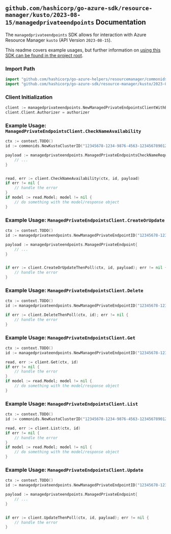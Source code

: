 
## `github.com/hashicorp/go-azure-sdk/resource-manager/kusto/2023-08-15/managedprivateendpoints` Documentation

The `managedprivateendpoints` SDK allows for interaction with Azure Resource Manager `kusto` (API Version `2023-08-15`).

This readme covers example usages, but further information on [using this SDK can be found in the project root](https://github.com/hashicorp/go-azure-sdk/tree/main/docs).

### Import Path

```go
import "github.com/hashicorp/go-azure-helpers/resourcemanager/commonids"
import "github.com/hashicorp/go-azure-sdk/resource-manager/kusto/2023-08-15/managedprivateendpoints"
```


### Client Initialization

```go
client := managedprivateendpoints.NewManagedPrivateEndpointsClientWithBaseURI("https://management.azure.com")
client.Client.Authorizer = authorizer
```


### Example Usage: `ManagedPrivateEndpointsClient.CheckNameAvailability`

```go
ctx := context.TODO()
id := commonids.NewKustoClusterID("12345678-1234-9876-4563-123456789012", "example-resource-group", "clusterValue")

payload := managedprivateendpoints.ManagedPrivateEndpointsCheckNameRequest{
	// ...
}


read, err := client.CheckNameAvailability(ctx, id, payload)
if err != nil {
	// handle the error
}
if model := read.Model; model != nil {
	// do something with the model/response object
}
```


### Example Usage: `ManagedPrivateEndpointsClient.CreateOrUpdate`

```go
ctx := context.TODO()
id := managedprivateendpoints.NewManagedPrivateEndpointID("12345678-1234-9876-4563-123456789012", "example-resource-group", "clusterValue", "managedPrivateEndpointValue")

payload := managedprivateendpoints.ManagedPrivateEndpoint{
	// ...
}


if err := client.CreateOrUpdateThenPoll(ctx, id, payload); err != nil {
	// handle the error
}
```


### Example Usage: `ManagedPrivateEndpointsClient.Delete`

```go
ctx := context.TODO()
id := managedprivateendpoints.NewManagedPrivateEndpointID("12345678-1234-9876-4563-123456789012", "example-resource-group", "clusterValue", "managedPrivateEndpointValue")

if err := client.DeleteThenPoll(ctx, id); err != nil {
	// handle the error
}
```


### Example Usage: `ManagedPrivateEndpointsClient.Get`

```go
ctx := context.TODO()
id := managedprivateendpoints.NewManagedPrivateEndpointID("12345678-1234-9876-4563-123456789012", "example-resource-group", "clusterValue", "managedPrivateEndpointValue")

read, err := client.Get(ctx, id)
if err != nil {
	// handle the error
}
if model := read.Model; model != nil {
	// do something with the model/response object
}
```


### Example Usage: `ManagedPrivateEndpointsClient.List`

```go
ctx := context.TODO()
id := commonids.NewKustoClusterID("12345678-1234-9876-4563-123456789012", "example-resource-group", "clusterValue")

read, err := client.List(ctx, id)
if err != nil {
	// handle the error
}
if model := read.Model; model != nil {
	// do something with the model/response object
}
```


### Example Usage: `ManagedPrivateEndpointsClient.Update`

```go
ctx := context.TODO()
id := managedprivateendpoints.NewManagedPrivateEndpointID("12345678-1234-9876-4563-123456789012", "example-resource-group", "clusterValue", "managedPrivateEndpointValue")

payload := managedprivateendpoints.ManagedPrivateEndpoint{
	// ...
}


if err := client.UpdateThenPoll(ctx, id, payload); err != nil {
	// handle the error
}
```
